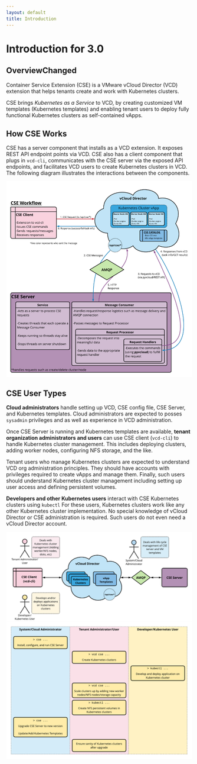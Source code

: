 ```yaml
---
layout: default
title: Introduction
---
```


# Introduction for 3.0
<a name="overview"></a>
## OverviewChanged

Container Service Extension (CSE) is a VMware vCloud Director (VCD)
extension that helps tenants create and work with Kubernetes clusters.

CSE brings _Kubernetes as a Service_ to VCD, by creating customized
VM templates (Kubernetes templates) and enabling tenant users to deploy fully functional
Kubernetes clusters as self-contained vApps.

<a name="cseworkflow"></a>
## How CSE Works

CSE has a server component that installs as a VCD extension. It exposes REST
API endpoint points via VCD. CSE also has a client component that plugs in
``vcd-cli``, communicates with the CSE server via the exposed API endpoints, and
facilitates VCD users to create Kubernetes clusters in VCD. The following
diagram illustrates the interactions between the components.

![cse-workflow](img/cse-workflow.png)

<a name="cseusers"></a>
## CSE User Types

**Cloud administrators** handle setting up VCD, CSE config
file, CSE Server, and Kubernetes templates. Cloud administrators are expected to
posses `sysadmin` privileges and as well as experience in VCD administration.

Once CSE Server is running and Kubernetes templates are available, **tenant
organization administrators and users** can use CSE client (``vcd-cli``)
to handle Kubernetes cluster management. This includes deploying
clusters, adding worker nodes, configuring NFS storage, and the
like.

Tenant users who manage Kubernetes clusters are expected to understand
VCD org administration principles. They should have accounts with privileges
required to create vApps and manage them. Finally, such users should understand
Kubernetes cluster management including setting up user access and
defining persistent volumes.

**Developers and other Kubernetes users** interact with CSE Kubernetes
clusters using ``kubectl`` For these users, Kubernetes clusters
work like any other Kubernetes cluster implementation. No special
knowledge of vCloud Director or CSE administration is required.
Such users do not even need a vCloud Director account.

![cse-overview](img/cse-overview.png)
![cse-roles](img/cse-roles.png)
